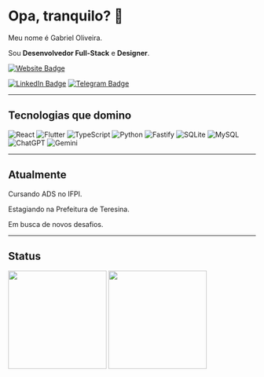 # Opa, tranquilo? 🤙

Meu nome é Gabriel Oliveira.

Sou **Desenvolvedor Full-Stack** e **Designer**.

[![Website Badge](https://img.shields.io/badge/Meu%20Site-Codart-blue)](https://gabriel-codart.netlify.app)

[![LinkedIn Badge](https://img.shields.io/badge/-LinkedIn-blue?style=flat&logo=Linkedin&logoColor=white)](https://www.linkedin.com/in/gabriel-codart/)
[![Telegram Badge](https://img.shields.io/badge/-Telegram-blue?style=flat&logo=Telegram&logoColor=white)](https://t.me/gabrielcodart)

---

## Tecnologias que domino
![React](https://img.shields.io/badge/-React-0088DD?style=flat&logo=react&logoColor=white)
![Flutter](https://img.shields.io/badge/-Flutter-02569B?style=flat&logo=flutter&logoColor=white)
![TypeScript](https://img.shields.io/badge/-TypeScript-3388BB?style=flat&logo=typescript&logoColor=white)
![Python](https://img.shields.io/badge/-Python-7744BB?style=flat&logo=python&logoColor=white)
![Fastify](https://img.shields.io/badge/-Fastify-FFFFFF?style=flat&logo=fastify&logoColor=black)
![SQLite](https://img.shields.io/badge/-SQLite-7766CC?style=flat&logo=sqlite&logoColor=white)
![MySQL](https://img.shields.io/badge/-MySQL-4479A1?style=flat&logo=mysql&logoColor=white)
![ChatGPT](https://img.shields.io/badge/-ChatGPT-412991?style=flat&logo=openai&logoColor=white)
![Gemini](https://img.shields.io/badge/-Gemini-34A853?style=flat&logo=google&logoColor=white)

---

## Atualmente
Cursando ADS no IFPI.

Estagiando na Prefeitura de Teresina.

Em busca de novos desafios.

---

## Status
<div align="start">
  <img height=200 src="https://github-readme-stats.vercel.app/api?username=gabriel-codart&show_icons=true&theme=radical" />
  <img height=200 src="https://github-readme-stats.vercel.app/api/top-langs/?username=gabriel-codart&layout=compact&theme=radical" />
</div>

